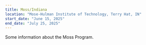 ```yaml
---
title: Moss/Indiana
location: "Mose-Hulman Institute of Technology, Terry Hat, IN"
start_date: "June 15, 2025"
end_date: "July 25, 2025"
---
```


Some information about the Moss Program.
